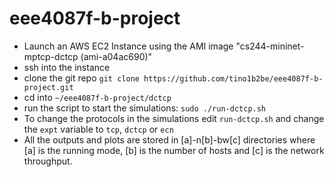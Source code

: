 # eee4087f-b-project

* Launch an AWS EC2 Instance using the AMI image "cs244-mininet-mptcp-dctcp (ami-a04ac690)"
* ssh into the instance
* clone the git repo
	`git clone https://github.com/tino1b2be/eee4087f-b-project.git`
* cd into `~/eee4087f-b-project/dctcp`
* run the script to start the simulations:
	`sudo ./run-dctcp.sh`
* To change the protocols in the simulations edit `run-dctcp.sh` and change the `expt` variable to `tcp`, `dctcp` or `ecn`
* All the outputs and plots are stored in [a]-n[b]-bw[c] directories where [a] is the running mode, [b] is the number of hosts and [c] is the network throughput.
